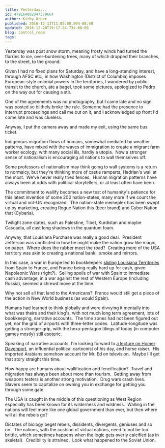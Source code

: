 ```yaml
---
title: Yesterday...
id: 479164882047370664
author: Kirby Urner
published: 2016-12-11T11:05:00.004-08:00
updated: 2016-12-20T19:17:24.734-08:00
blog: control_room
tags: 
---
```


[](https://www.flickr.com/photos/kirbyurner/31526303496/)

Yesterday was post snow storm, meaning frosty winds had turned the flurries to ice, over-burdening trees, many of which dropped their branches, to the street, to the ground.

Given I had no fixed plans for Saturday, and have a long-standing interest, through AFSC etc., in how Washington (District of Columbia) imposes European-style colonial powers in the territories, I wandered by public transit to the church, ate a bagel, took some pictures, apologized to Pedro on the way out for causing a stir.

One of the agreements was no photography, but I came late and no sign was posted so blithely broke the rule. Someone had the presence to interrupt proceedings and call me out on it, and I acknowledged up front I'd come late and was clueless.

Anyway, I put the camera away and made my exit, using the same bus ticket.

Indigenous migration flows of humans, somewhat mediated by weather patterns, have mixed with the waves of immigration to create a migrant farm worker ecology, with many social ills, hardly a utopia.  Now a stronger sense of nationalism is encouraging all nations to wall themselves off.

Some professors of nationalism may think going to wall systems is a return to normalcy, but they're thinking more of castle ramparts, Hadrian's wall at the most.  We've never really tried fences.  Human migration patterns have always been at odds with political storytellers, or at least often have been.

The commitment to wallify becomes a new test of humanity's patience for this latest invention of some 200 nation-states, many more if we count the virtual and not-UN recognized.  The nation-state memeplex has been swept up by marketing, creating Rogue Nation this (beer brand) and Cyber Nation that (Cyberia).

Twilight zone states, such as Palestine, Tibet, Kurdistan and maybe Cascadia, all cast long shadows in the quantum foam.

Anyway, that Louisiana Purchase was really a good deal.  President Jefferson was conflicted in how he might make the nation grow like magic, on paper.  Where does the rubber meet the road?  Creating more of the USA territory was akin to creating a national bank:  smoke and mirrors.

In this case, a war in Europe led to bookkeepers [sliding Louisiana Territories](http://mybizmo.blogspot.com/2015/11/storybook-nation.html) from Spain to France, and France being really hard up for cash, given Napoleonic Wars (right?).  Selling spoils of war with Spain to immediate cash advantage, in a war against the rest of Western Europe (including Russia), seemed a shrewd move at the time.

Why not sell all that land to the Americans?  France would still get a piece of the action in New World business (as would Spain).

Humans had learned to think globally and were divvying it mentally into what was theirs and their king's, with not much long term agreement, lots of bookkeeping, narrative accounts.  The time zones had not been figured out yet, nor the grid of airports with three-letter codes.  Latitude-longitude was getting a stronger grip, with the hexa-pentagon tilings of today (in computer games mostly) still esoteric.

Speaking of narrative accounts, I'm looking forward to [a lecture on Homer Davenport](http://worldgame.blogspot.com/2016/12/toontown-revisited.html), an influential political cartoonist of his day, and horse raiser.  His imported Arabians somehow account for Mr. Ed on television.  Maybe I'll get that story straight this time.

How happy are humans about wallification and fencification?  Travel and migration has always been about more than tourism.  Getting away from weapons testers is another strong motivation.  Drug wars crash lives.  Slavers seem to capitalize on owning you in exchange for getting you through some gate.

The USA is caught in the middle of this questioning as West Region especially has been known for its wilderness and wildness.  Walling in the nations will feel more like one global government than ever, but then where will all the rebels go?

Dictates of biology beget rebels, dissidents, divergents, geniuses and so on.  The nations, with the cushion of virtual nations, need to not be too brittle, which sometimes happens when the logic gets overly calcified (as in skeletal).  Credibility is strained.  Look what happened to the Soviet Union.